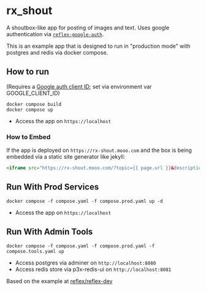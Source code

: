 # rx_shout

A shoutbox-like app for posting of images and text. Uses google authentication via
[`reflex-google-auth`](https://github.com/martinxu9/reflex-google-auth).

This is an example app that is designed to run in "production mode"
with postgres and redis via docker compose.

## How to run

(Requires a [Google auth client ID](https://reflex.dev/blog/2023-10-25-implementing-sign-in-with-google/#create-a-google-oauth-client-id);
set via environment var GOOGLE_CLIENT_ID)

```shell
docker compose build
docker compose up
```

* Access the app on `https://localhost`

### How to Embed

If the app is deployed on `https://rx-shout.mooo.com` and the box is being embedded via
a static site generator like jekyll:

```html
<iframe src="https://rx-shout.mooo.com/?topic={{ page.url }}&description={{ page.title }}" style="width: 100%; height: 600px; overflow-x: hidden"></iframe>
```

## Run With Prod Services

```shell
docker compose -f compose.yaml -f compose.prod.yaml up -d
```

* Access the app on `https://localhost`

## Run With Admin Tools

```shell
docker compose -f compose.yaml -f compose.prod.yaml -f compose.tools.yaml up
```

* Access postgres via adminer on `http://localhost:8080`
* Access redis store via p3x-redis-ui on `http://localhost:8081`

Based on the example at [reflex/reflex-dev](https://github.com/reflex-dev/reflex/tree/main/docker-example)
